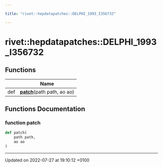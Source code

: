 ```yaml
---

title: "rivet::hepdatapatches::DELPHI_1993_I356732"

---
```


# rivet::hepdatapatches::DELPHI_1993_I356732



## Functions

|                | Name           |
| -------------- | -------------- |
| def | **[patch](http://example.org/namespaces/namespacerivet_1_1hepdatapatches_1_1delphi__1993__i356732/#function-patch)**(path path, ao ao) |


## Functions Documentation

### function patch

```python
def patch(
    path path,
    ao ao
)
```






-------------------------------

Updated on 2022-07-27 at 19:10:12 +0100